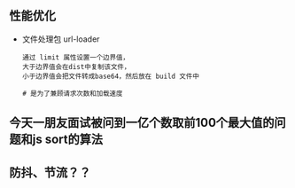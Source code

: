 ## 性能优化

+ 文件处理包 url-loader

  ```shell
  通过 limit 属性设置一个边界值，
  大于边界值会在dist中复制该文件，
  小于边界值会把文件转成base64，然后放在 build 文件中
  
  # 是为了兼顾请求次数和加载速度
  ```




## 今天一朋友面试被问到一亿个数取前100个最大值的问题和js sort的算法





## 防抖、节流？？